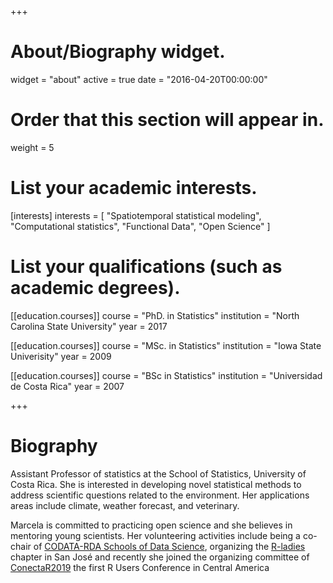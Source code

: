 +++
# About/Biography widget.
widget = "about"
active = true
date = "2016-04-20T00:00:00"

# Order that this section will appear in.
weight = 5

# List your academic interests.
[interests]
  interests = [
    "Spatiotemporal statistical modeling",
    "Computational statistics",
    "Functional Data",
    "Open Science"
  ]

# List your qualifications (such as academic degrees).
[[education.courses]]
  course = "PhD. in Statistics"
  institution = "North Carolina State University"
  year = 2017

[[education.courses]]
  course = "MSc. in Statistics"
  institution = "Iowa State Univerisity"
  year = 2009

[[education.courses]]
  course = "BSc in Statistics"
  institution = "Universidad de Costa Rica"
  year = 2007
 
+++

# Biography

Assistant Professor of statistics at the School of Statistics, University of Costa Rica. She is interested in developing novel statistical methods to address scientific questions related to the environment. Her applications areas include climate, weather forecast, and veterinary. 

Marcela is committed to practicing open science and she believes in mentoring young scientists. Her volunteering activities include being a co-chair of [CODATA-RDA Schools of Data Science](http://www.codata.org/working-groups/research-data-science-summer-schools), organizing the [R-ladies](https://www.meetup.com/rladies-san-jose) chapter in San José and recently she joined the organizing committee of [ConectaR2019](http://www.conectar2019.ucr.ac.cr/) the first R Users Conference in Central America 

